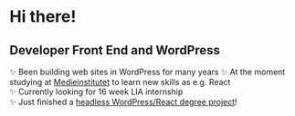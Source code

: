 # Hi there!

## Developer Front End and WordPress

✨ Been building web sites in WordPress for many years 
✨ At the moment studying at [Medieinstitutet](https://github.com/Medieinstitutet) to learn new skills as e.g. React  
✨ Currently looking for 16 week LIA internship  
✨ Just finished a [headless WordPress/React degree project](https://github.com/PerRosen63/matpumpa)!

<!---
PerRosen63/PerRosen63 is a ✨ special ✨ repository because its `README.md` (this file) appears on your GitHub profile.
You can click the Preview link to take a look at your changes.
--->
